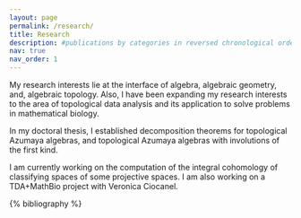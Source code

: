 ```yaml
---
layout: page
permalink: /research/
title: Research
description: #publications by categories in reversed chronological order. generated by jekyll-scholar.
nav: true
nav_order: 1
---
```


My research interests lie at the interface of algebra, algebraic geometry, and, algebraic topology. Also, I have been expanding my research interests to the area of topological data analysis and its application to solve problems in mathematical biology.

In my doctoral thesis, I established decomposition theorems for topological Azumaya algebras, and topological Azumaya algebras with involutions of the first kind.

I am currently working on the computation of the integral cohomology of classifying spaces of some projective spaces. I am also working on a TDA+MathBio project with Veronica Ciocanel.

<!-- _pages/research.md -->
<div class="publications">

{% bibliography %}

</div>

